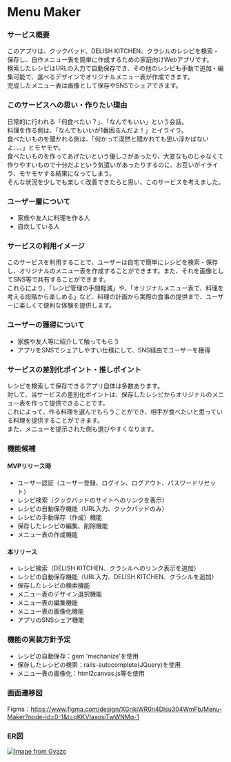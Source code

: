 # Menu Maker
### サービス概要
このアプリは、クックパッド、DELISH KITCHEN、クラシルのレシピを検索・保存し、自作メニュー表を簡単に作成するための家庭向けWebアプリです。  
検索したレシピはURLの入力で自動保存でき、その他のレシピも手動で追加・編集可能で、選べるデザインでオリジナルメニュー表が作成できます。  
完成したメニュー表は画像として保存やSNSでシェアできます。

### このサービスへの思い・作りたい理由
日常的に行われる「何食べたい？」、「なんでもいい」という会話。  
料理を作る側は、「なんでもいいが1番困るんだよ！」とイライラ。  
食べたいものを聞かれる側は、「何かって漠然と聞かれても思い浮かばないよ、、、」とモヤモヤ。  
食べたいものを作ってあげたいという優しさがあったり、大変なものじゃなくて作りやすいもので十分だよという気遣いがあったりするのに、お互いがイライラ、モヤモヤする結果になってしまう。  
そんな状況を少しでも楽しく改善できたらと思い、このサービスを考えました。

### ユーザー層について
- 家族や友人に料理を作る人
- 自炊している人

### サービスの利用イメージ
このサービスを利用することで、ユーザーは自宅で簡単にレシピを検索・保存し、オリジナルのメニュー表を作成することができます。また、それを画像としてSNS等で共有することができます。  
これらにより、「レシピ管理の手間軽減」や、「オリジナルメニュー表で、料理を考える段階から楽しめる」など、料理の計画から実際の食事の提供まで、ユーザーに楽しくて便利な体験を提供します。

### ユーザーの獲得について
- 家族や友人等に紹介して触ってもらう
- アプリをSNSでシェアしやすい仕様にして、SNS経由でユーザーを獲得

### サービスの差別化ポイント・推しポイント
レシピを検索して保存できるアプリ自体は多数あります。  
対して、当サービスの差別化ポイントは、保存したレシピからオリジナルのメニュー表を作って提供できることです。  
これによって、作る料理を選んでもらうことができ、相手が食べたいと思っている料理を提供することができます。  
また、メニューを提示された側も選びやすくなります。

### 機能候補
#### MVPリリース時
- ユーザー認証（ユーザー登録、ログイン、ログアウト、パスワードリセット）
- レシピ検索（クックパッドのサイトへのリンクを表示）
- レシピの自動保存機能（URL入力、クックパッドのみ）
- レシピの手動保存（作成）機能
- 保存したレシピの編集、削除機能
- メニュー表の作成機能
#### 本リリース
- レシピ検索（DELISH KITCHEN、クラシルへのリンク表示を追加）
- レシピの自動保存機能（URL入力、DELISH KITCHEN、クラシルを追加）
- 保存したレシピの検索機能
- メニュー表のデザイン選択機能
- メニュー表の編集機能
- メニュー表の画像化機能
- アプリのSNSシェア機能

### 機能の実装方針予定
- レシピの自動保存：gem 'mechanize'を使用
- 保存したレシピの検索：rails-autocomplete(JQuery)を使用
- メニュー表の画像化：html2canvas.js等を使用

### 画面遷移図
Figma：https://www.figma.com/design/XGrjkiWR0n4Dlsu304WmFb/Menu-Maker?node-id=0-1&t=qKKVIaxosiTwWNMq-1

### ER図
[![Image from Gyazo](https://i.gyazo.com/05c8d12a334749cbbc4f1d93f03ac1d9.png)](https://gyazo.com/05c8d12a334749cbbc4f1d93f03ac1d9)
